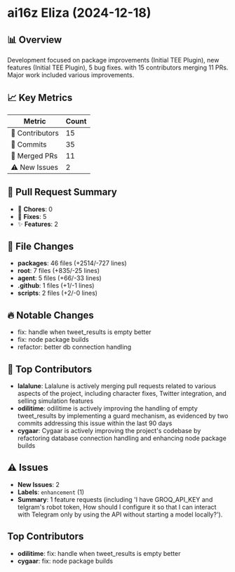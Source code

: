 # ai16z Eliza (2024-12-18)
    
## 📊 Overview
Development focused on package improvements (Initial TEE Plugin), new features (Initial TEE Plugin), 5 bug fixes. with 15 contributors merging 11 PRs. Major work included various improvements.

## 📈 Key Metrics
| Metric | Count |
|---------|--------|
| 👥 Contributors | 15 |
| 📝 Commits | 35 |
| 🔄 Merged PRs | 11 |
| ⚠️ New Issues | 2 |

## 🔄 Pull Request Summary
- 🧹 **Chores**: 0
- 🐛 **Fixes**: 5
- ✨ **Features**: 2

## 📁 File Changes
- **packages**: 46 files (+2514/-727 lines)
- **root**: 7 files (+835/-25 lines)
- **agent**: 5 files (+66/-33 lines)
- **.github**: 1 files (+1/-1 lines)
- **scripts**: 2 files (+2/-0 lines)

## 🔥 Notable Changes
- fix: handle when tweet_results is empty better
- fix: node package builds
- refactor: better db connection handling

## 👥 Top Contributors
- **lalalune**: Lalalune is actively merging pull requests related to various aspects of the project, including character fixes, Twitter integration, and selling simulation features
- **odilitime**: odilitime is actively improving the handling of empty tweet_results by implementing a guard mechanism, as evidenced by two commits addressing this issue within the last 90 days
- **cygaar**: Cygaar is actively improving the project's codebase by refactoring database connection handling and enhancing node package builds

## ⚠️ Issues
- **New Issues**: 2
- **Labels**: `enhancement` (1)
- **Summary**: 1 feature requests (including 'I have GROQ_API_KEY and telgram's robot token, How should I configure it so that I can interact with Telegram only by using the API without starting a model locally?').

## Top Contributors
- **odilitime**: fix: handle when tweet_results is empty better
- **cygaar**: fix: node package builds